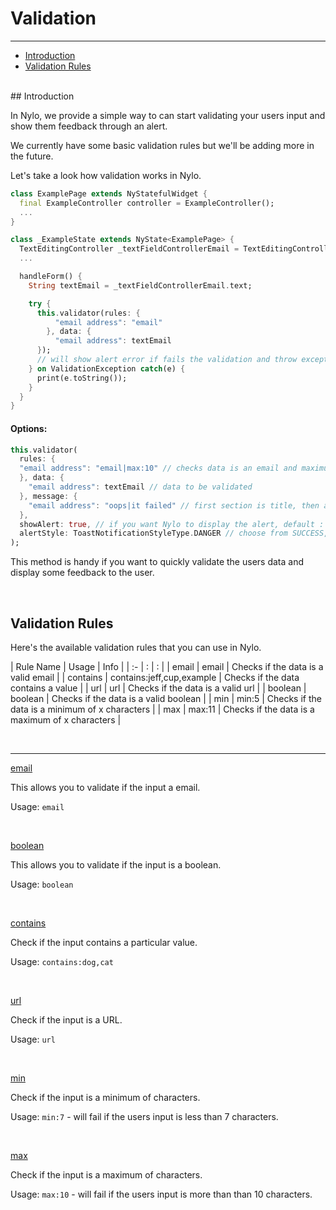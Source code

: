 # Validation

---

<a name="section-1"></a>
- [Introduction](#introduction "Introduction to validation")
- [Validation Rules](#validation-rules "Validation Rules")


<div id="introduction"></div>
<br>
## Introduction

In Nylo, we provide a simple way to can start validating your users input and show them feedback through an alert.

We currently have some basic validation rules but we'll be adding more in the future.

Let's take a look how validation works in Nylo.

``` dart 
class ExamplePage extends NyStatefulWidget {
  final ExampleController controller = ExampleController();
  ...
}

class _ExampleState extends NyState<ExamplePage> {
  TextEditingController _textFieldControllerEmail = TextEditingController();
  ...

  handleForm() {
    String textEmail = _textFieldControllerEmail.text;

    try {
      this.validator(rules: {
          "email address": "email"
        }, data: {
          "email address": textEmail
      });
      // will show alert error if fails the validation and throw exception
    } on ValidationException catch(e) {
      print(e.toString());
    }
  }
}
```

#### Options:
``` dart 
this.validator(
  rules: {
  "email address": "email|max:10" // checks data is an email and maximum of 10 characters
  }, data: {
    "email address": textEmail // data to be validated
  }, message: {
    "email address": "oops|it failed" // first section is title, then add a " | " and then provide the the description
  },
  showAlert: true, // if you want Nylo to display the alert, default : true
  alertStyle: ToastNotificationStyleType.DANGER // choose from SUCCESS, INFO, WARNING and DANGER
);
```

This method is handy if you want to quickly validate the users data and display some feedback to the user.

<div id="validation-rules"></div>
<br>

## Validation Rules

Here's the available validation rules that you can use in Nylo.

| Rule Name   | Usage | Info |
|   :-   |  :  | : |
| email | email  | Checks if the data is a valid email |
| contains   | contains:jeff,cup,example  | Checks if the data contains a value |
| url  | url  | Checks if the data is a valid url |
| boolean  | boolean  | Checks if the data is a valid boolean |
| min  | min:5  | Checks if the data is a minimum of x characters |
| max  | max:11  | Checks if the data is a maximum of x characters |

<br>

---

<a href="#validation-rule-email">email</a> 
<br>

This allows you to validate if the input a email.

Usage: `email`

<br>

<a href="#validation-rule-boolean">boolean</a>
<br>

This allows you to validate if the input is a boolean.

Usage: `boolean`

<br>

<a href="#validation-rule-contains">contains</a>
<br>

Check if the input contains a particular value.

Usage: `contains:dog,cat`

<br>

<a href="#validation-rule-url">url</a>
<br>

Check if the input is a URL.

Usage: `url`

<br>

<a href="#validation-rule-min">min</a>
<br>

Check if the input is a minimum of characters.

Usage: `min:7` - will fail if the users input is less than 7 characters.

<br>

<a href="#validation-rule-max">max</a>

Check if the input is a maximum of characters.

Usage: `max:10` - will fail if the users input is more than than 10 characters.